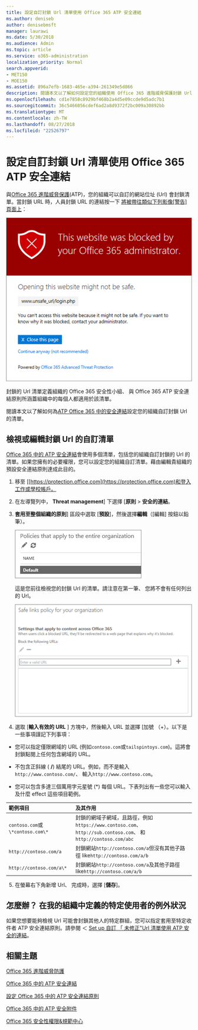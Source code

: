 ```yaml
---
title: 設定自訂封鎖 Url 清單使用 Office 365 ATP 安全連結
ms.author: deniseb
author: denisebmsft
manager: laurawi
ms.date: 5/30/2018
ms.audience: Admin
ms.topic: article
ms.service: o365-administration
localization_priority: Normal
search.appverid:
- MET150
- MOE150
ms.assetid: 896a7efb-1683-465e-a394-261349e5d866
description: 閱讀本文以了解如何設定您的組織使用 Office 365 進階威脅保護封鎖 Url 的清單。封鎖的 Url 將會套用至電子郵件與根據您 ATP 安全連結原則的 Office 文件。
ms.openlocfilehash: cd1e7858c8929bf468b2a4d5e09ccde9d5adc7b1
ms.sourcegitcommit: 36c5466056cdef6ad2a8d9372f2bc009a30892bb
ms.translationtype: MT
ms.contentlocale: zh-TW
ms.lasthandoff: 08/27/2018
ms.locfileid: "22526797"
---
```

# <a name="set-up-a-custom-blocked-urls-list-using-office-365-atp-safe-links"></a>設定自訂封鎖 Url 清單使用 Office 365 ATP 安全連結

與[Office 365 進階威脅保護](office-365-atp.md)(ATP)，您的組織可以自訂的網站位址 (Url) 會封鎖清單。當封鎖 URL 時，人員封鎖 URL 的連結按一下 [將被帶往類似下列影像[警告] 頁面上](atp-safe-links-warning-pages.md)： 
  
![封鎖此站台](media/6b4bda2d-a1e6-419e-8b10-588e83c3af3f.png)
  
封鎖的 Url 清單定義組織的 Office 365 安全性小組、 與 Office 365 ATP 安全連結原則所涵蓋組織中的每個人都適用於該清單。 
  
閱讀本文以了解如何為[ATP Office 365 中的安全連結](atp-safe-links.md)設定您的組織自訂封鎖 Url 的清單。
  
## <a name="view-or-edit-a-custom-list-of-blocked-urls"></a>檢視或編輯封鎖 Url 的自訂清單

[Office 365 中的 ATP 安全連結](atp-safe-links.md)會使用多個清單，包括您的組織自訂封鎖的 Url 的清單。如果您擁有的必要權限，您可以設定您的組織自訂清單。藉由編輯貴組織的預設安全連結原則達成此目的。
  
1. 移至 [[https://protection.office.com](https://protection.office.com)和登入工作或學校帳戶。 
    
2. 在左導覽列中， **Threat management**] 下選擇 [**原則** \> **安全的連結**。
    
3. **套用至整個組織的原則**] 區段中選取 [**預設**]，然後選擇**編輯**（[編輯] 按鈕以鉛筆）。 
    
    ![按一下 [編輯] 以編輯您的預設原則的安全連結保護](media/d08f9615-d947-4033-813a-d310ec2c8cca.png)
  
    這是您前往檢視您的封鎖 Url 的清單。請注意在第一筆、 您將不會有任何列出的 Url。
    
    ![封鎖的 Url 清單預設會套用至整個組織的安全連結原則。](media/575e1449-6191-40ac-b626-030a2fd3fb11.png)
  
4. 選取 [**輸入有效的 URL** ] 方塊中，然後輸入 URL 並選擇 [加號 （+）。以下是一些事項謹記下列事項： 
    
  - 您可以指定僅限網域的 URL (例如`contoso.com`或`tailspintoys.com`)。這將會封鎖點閱上任何包含網域的 URL。
    
  - 不包含正斜線 ( **/**) 結尾的 URL。例如，而不是輸入`http://www.contoso.com/`、 輸入`http://www.contoso.com`。
    
  - 您可以包含多達三個萬用字元星號 (\*) 每個 URL。下表列出有一些您可以輸入及什麼 effect 這些項目範例。
    
|**範例項目**|**及其作用**|
|:-----|:-----|
|`contoso.com`或`\*contoso.com\*`  <br/> |封鎖的網域子網域，且路徑，例如`https://www.contoso.com`、 `http://sub.contoso.com`、 和`http://contoso.com/abc`  <br/> |
|`http://contoso.com/a`  <br/> |封鎖網站`http://contoso.com/a`但沒有其他子路徑 like`http://contoso.com/a/b`  <br/> |
|`http://contoso.com/a\*`  <br/> |封鎖網站`http://contoso.com/a`及其他子路徑 like`http://contoso.com/a/b`  <br/> |
   
5. 在螢幕右下角新增 Url、 完成時，選擇 [**儲存**]。
    
## <a name="what-if-i-want-to-define-exceptions-for-certain-users-in-my-organization"></a>怎麼辦？ 在我的組織中定義的特定使用者的例外狀況

如果您想要能夠檢視 Url 可能會封鎖其他人的特定群組，您可以指定套用至特定收件者 ATP 安全連結原則。請參閱 ＜ [Set up 自訂 「 未修正"Url 清單使用 ATP 安全的連結](set-up-a-custom-do-not-rewrite-urls-list-with-atp.md)。
  
## <a name="related-topics"></a>相關主題

[Office 365 進階威脅防護](office-365-atp.md)
  
[Office 365 中的 ATP 安全連結](atp-safe-links.md)
  
[設定 Office 365 中的 ATP 安全連結原則](set-up-atp-safe-links-policies.md)
  
[Office 365 中的 ATP 安全附件](atp-safe-attachments.md)

[Office 365 安全性權限&amp;規範中心](permissions-in-the-security-and-compliance-center.md)
  

